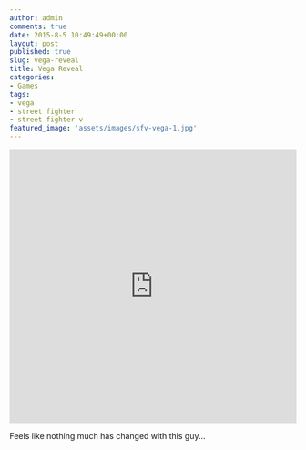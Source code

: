 ```yaml
---
author: admin
comments: true
date: 2015-8-5 10:49:49+00:00
layout: post
published: true
slug: vega-reveal
title: Vega Reveal
categories:
- Games
tags:
- vega
- street fighter
- street fighter v
featured_image: 'assets/images/sfv-vega-1.jpg'
---
```


<iframe width="100%" height="480" src="https://www.youtube.com/embed/XRcsp0h-sB0" frameborder="0" allowfullscreen></iframe>

Feels like nothing much has changed with this guy... 